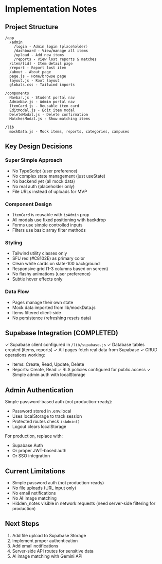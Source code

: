 # Implementation Notes

## Project Structure

```
/app
  /admin
    /login - Admin login (placeholder)
    /dashboard - View/manage all items
    /upload - Add new items
    /reports - View lost reports & matches
  /item/[id] - Item detail page
  /report - Report lost item
  /about - About page
  page.js - Home/browse page
  layout.js - Root layout
  globals.css - Tailwind imports

/components
  Navbar.js - Student portal nav
  AdminNav.js - Admin portal nav
  ItemCard.js - Reusable item card
  EditModal.js - Edit item modal
  DeleteModal.js - Delete confirmation
  MatchesModal.js - Show matching items

/lib
  mockData.js - Mock items, reports, categories, campuses
```

## Key Design Decisions

### Super Simple Approach

- No TypeScript (user preference)
- No complex state management (just useState)
- No backend yet (all mock data)
- No real auth (placeholder only)
- File URLs instead of uploads for MVP

### Component Design

- `ItemCard` is reusable with `isAdmin` prop
- All modals use fixed positioning with backdrop
- Forms use simple controlled inputs
- Filters use basic array filter methods

### Styling

- Tailwind utility classes only
- SFU red (#C8102E) as primary color
- Clean white cards on slate-100 background
- Responsive grid (1-3 columns based on screen)
- No flashy animations (user preference)
- Subtle hover effects only

### Data Flow

- Pages manage their own state
- Mock data imported from lib/mockData.js
- Items filtered client-side
- No persistence (refreshing resets data)

## Supabase Integration (COMPLETED)

✓ Supabase client configured in `/lib/supabase.js`
✓ Database tables created (items, reports)
✓ All pages fetch real data from Supabase
✓ CRUD operations working:

- Items: Create, Read, Update, Delete
- Reports: Create, Read
  ✓ RLS policies configured for public access
  ✓ Simple admin auth with localStorage

## Admin Authentication

Simple password-based auth (not production-ready):

- Password stored in .env.local
- Uses localStorage to track session
- Protected routes check `isAdmin()`
- Logout clears localStorage

For production, replace with:

- Supabase Auth
- Or proper JWT-based auth
- Or SSO integration

## Current Limitations

- Simple password auth (not production-ready)
- No file uploads (URL input only)
- No email notifications
- No AI image matching
- Hidden_notes visible in network requests (need server-side filtering for production)

## Next Steps

1. Add file upload to Supabase Storage
2. Implement proper authentication
3. Add email notifications
4. Server-side API routes for sensitive data
5. AI image matching with Gemini API
